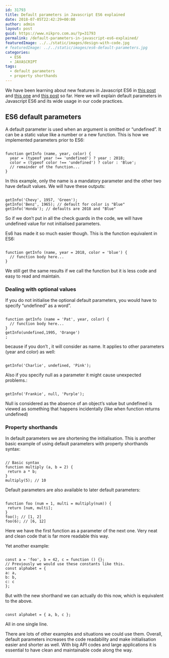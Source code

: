 ```yaml
---
id: 31793
title: Default parameters in Javascript ES6 explained
date: 2018-07-05T22:42:29+00:00
author: admin
layout: post
guid: https://www.nikpro.com.au/?p=31793
permalink: /default-parameters-in-javascript-es6-explained/
featuredImage: ../../static/images/design-with-code.jpg
# featuredImage: ../../static/images/es6-default-parameters.jpg
categories:
  - ES6
  - JAVASCRIPT
tags:
  - default parameters
  - property shorthands
---
```

We have been learning about new features in Javascript ES6 in [this post](https://www.nikpro.com.au/for-loop-in-javascript-and-es6-explained/) and [this one](https://www.nikpro.com.au/template-literals-in-js6-explained/) and [this post](https://www.nikpro.com.au/what-is-spread-syntax-in-es6-and-how-to-use-it/) so far. Here we will explain default parameters in Javascript ES6 and its wide usage in our code practices.

## ES6 default parameters

A default parameter is used when an argument is omitted or &#8220;undefined&#8221;. It can be a static value like a number or a new function. This is how we implemented parameters prior to ES6:


```

function getInfo (name, year, color) {  
  year = (typeof year !== 'undefined') ? year : 2018;  
  color = (typeof color !== 'undefined') ? color : 'Blue';  
  // remainder of the function...  
}

```


  In this example, only the name is a mandatory parameter and the other two have default values. We will have these outputs:


```

getInfo('Chevy', 1957, 'Green');  
getInfo('Benz', 1965); // default for color is "Blue"  
getInfo('Honda'); // defaults are 2018 and "Blue"

```


So if we don&#8217;t put in all the check guards in the code, we will have undefined value for not initialised parameters.

Es6 has made it so much easier though. This is the function equivalent in ES6:


```

function getInfo (name, year = 2018, color = 'blue') {  
  // function body here...  
}

```


We still get the same results if we call the function but it is less code and easy to read and maintain.

### Dealing with optional values

If you do not initialise the optional default parameters, you would have to specify &#8220;undefined&#8221; as a word&#8221;.


```

function getInfo (name = 'Pat', year, color) {  
  // function body here...  
}
getInfo(undefined,1995, 'Orange')
;

```


because if you don&#8217;t , it will consider as name. It applies to other parameters (year and color)  as well:


```

getInfo('Charlie', undefined, 'Pink');

```


Also if you specify null as a parameter it might cause unexpected problems.:


```

getInfo('Frankie', null, 'Purple');

```

Null is considered as the absence of an object&#8217;s value but undefined is viewed as something that happens incidentally (like when function returns undefined)

### Property shorthands

In default parameters we are shortening the initialisation. This is another basic example of using default parameters with property shorthands syntax:


```

// Basic syntax  
function multiply (a, b = 2) {  
 return a * b;  
}  
multiply(5); // 10

```


Default parameters are also available to later default parameters:


```

function foo (num = 1, multi = multiply(num)) {  
 return [num, multi];  
}  
foo(); // [1, 2]  
foo(6); // [6, 12]

```


Here we have the first function as a parameter of the next one. Very neat and clean code that is far more readable this way.

Yet another example:


```

const a = 'foo', b = 42, c = function () {};
// Previously we would use these constants like this.  
const alphabet = {  
a: a,  
b: b,  
c: c  
};

```


But with the new shorthand we can actually do this now, which is equivalent to the above.


```

const alphabet = { a, b, c };

```


All in one single line.

There are lots of other examples and situations we could use them. Overall, default parameters increases the code readability and make initialisation easier and shorter as well. With big API codes and large applications it is essential to have clean and maintainable code along the way.
